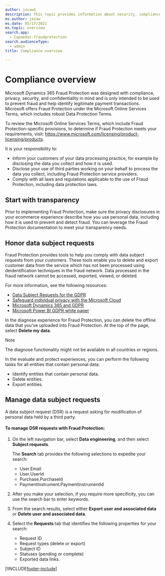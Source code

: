 ```yaml
---
author: josaw1
description: This topic provides information about security, compliance, and data subject requests.
ms.author: josaw
ms.date: 05/17/2021
ms.topic: overview
search.app: 
  - Capaedac-fraudprotection
search.audienceType:
  - admin
title: Compliance overview

---
```


# Compliance overview

Microsoft Dynamics 365 Fraud Protection was designed with compliance, privacy, security, and confidentiality in mind and is only intended to be used to prevent fraud and help identify legitimate payment transactions. Microsoft offers Fraud Protection under the Microsoft Online Services Terms, which includes robust Data Protection Terms.

To review the Microsoft Online Services Terms, which include Fraud Protection-specific provisions, to determine if Fraud Protection meets your requirements, visit: https://www.microsoft.com/licensing/product-licensing/products.

It is your responsibility to:

- Inform your customers of your data processing practice, for example by disclosing the data you collect and how it is used. 
- Disclose your use of third parties working on your behalf to process the data you collect, including Fraud Protection service providers. 
- Comply with all laws and regulations applicable to the use of Fraud Protection, including data protection laws. 

## Start with transparency 

Prior to implementing Fraud Protection, make sure the privacy disclosures in your ecommerce experience describe how you use personal data, including how it is used to prevent and detect fraud. You can leverage the Fraud Protection documentation to meet your transparency needs. 

## Honor data subject requests

Fraud Protection provides tools to help you comply with data subject requests from your customers. These tools enable you to delete and export customer data from the service which has not been processed using deidentification techniques in the fraud network. Data processed in the fraud network cannot be accessed, exported, viewed, or deleted. 

For more information, see the following resources:
- [Data Subject Requests for the GDPR](/microsoft-365/compliance/gdpr-data-subject-requests)
- [Safeguard individual privacy with the Microsoft Cloud](https://www.microsoft.com/trustcenter/privacy/gdpr/gdpr-overview)
- [Microsoft Dynamics 365 and GDPR](/dynamics365/get-started/gdpr/index)
- [Microsoft Power BI GDPR white paper](https://powerbi.microsoft.com/blog/power-bi-gdpr-whitepaper-is-now-available/)

In the diagnose experience for Fraud Protection, you can delete the offline data that you've uploaded into Fraud Protection. At the top of the page, select **Delete my data**.

> [!NOTE]
> The diagnose functionality might not be available in all countries or regions.


In the evaluate and protect experiences, you can perform the following tasks for all entities that contain personal data:

- Identify entities that contain personal data.
- Delete entities.
- Export entities.

## Manage data subject requests

A data subject request (DSR) is a request asking for modification of personal data held by a third party. 

#### To manage DSR requests with Fraud Protection:

1. On the left navigation bar, select **Data engineering**, and then select **Subject requests**. 

    The **Search** tab provides the following selections to expedite your search:

    - User.Email
    - User.UserId
    - Purchase.PurchaseId
    - PaymentInstrument.PaymentInstrumentId

1. After you make your selection, if you require more specificity, you can use the search bar to enter keywords. 
1. From the search results, select either **Export user and associated data** or **Delete user and associated data**.
1. Select the **Requests** tab that identifies the following properties for your search:

    - Request ID
    - Request types (delete or export)
    - Subject ID
    - Statuses (pending or complete)
    - Exported data links.



[!INCLUDE[footer-include](includes/footer-banner.md)]
